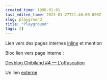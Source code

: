 ```yaml
---
created_time: 1990-01-01
last_edited_time: 2023-01-27T21:40:00.000Z
slug: playground
title: "Playground"
tags: []
---
```

Lien vers des pages internes [inline](/articles/devblog-chibiland-4-loffuscation) et mention <PageMention caption="Devblog Chibiland #4 — L’offuscation" url="/articles/devblog-chibiland-4-loffuscation"/> 

Bloc lien vers page interne :

[Devblog Chibiland #4 — L’offuscation](/articles/devblog-chibiland-4-loffuscation)

Un lien [externe](https://github.com/ChibiEngine/ChibiEngine)


